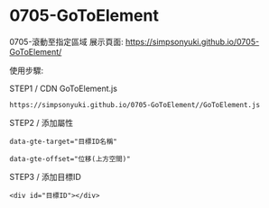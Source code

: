 # 0705-GoToElement
0705-滾動至指定區域
展示頁面: https://simpsonyuki.github.io/0705-GoToElement/

使用步驟:

STEP1 / CDN GoToElement.js
```
https://simpsonyuki.github.io/0705-GoToElement//GoToElement.js
```

STEP2 / 添加屬性
```
data-gte-target="目標ID名稱" 

data-gte-offset="位移(上方空間)"
```

STEP3 / 添加目標ID
```
<div id="目標ID"></div>
```